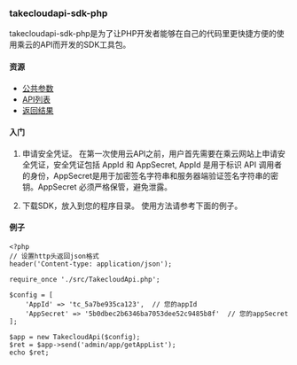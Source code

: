 ### takecloudapi-sdk-php

takecloudapi-sdk-php是为了让PHP开发者能够在自己的代码里更快捷方便的使用乘云的API而开发的SDK工具包。

#### 资源

* [公共参数](http://open.doc.takecloud.cn/diao-yong-fang-fa/gong-gong-can-shu.html)
* [API列表](http://open.doc.takecloud.cn/apigai-lan.html)
* [返回结果](http://open.doc.takecloud.cn/diao-yong-fang-fa/fan-hui-jie-guo.html)

#### 入门

1. 申请安全凭证。
在第一次使用云API之前，用户首先需要在乘云网站上申请安全凭证，安全凭证包括 AppId 和 AppSecret, AppId 是用于标识 API 调用者的身份，AppSecret是用于加密签名字符串和服务器端验证签名字符串的密钥。AppSecret 必须严格保管，避免泄露。

2. 下载SDK，放入到您的程序目录。
使用方法请参考下面的例子。

#### 例子

    <?php
    // 设置http头返回json格式
    header('Content-type: application/json');
    
    require_once './src/TakecloudApi.php';
    
    $config = [
        'AppId' => 'tc_5a7be935ca123',  // 您的appId
        'AppSecret' => '5b0dbec2b6346ba7053dee52c9485b8f'  // 您的appSecret
    ];
    
    $app = new TakecloudApi($config);
    $ret = $app->send('admin/app/getAppList');
    echo $ret;

